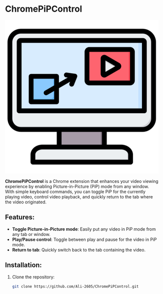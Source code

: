 # ChromePiPControl

![Logo](images/video-player-colors(512px).png)

**ChromePiPControl** is a Chrome extension that enhances your video viewing experience by enabling Picture-in-Picture (PiP) mode from any window. With simple keyboard commands, you can toggle PiP for the currently playing video, control video playback, and quickly return to the tab where the video originated.

## Features:
- **Toggle Picture-in-Picture mode**: Easily put any video in PiP mode from any tab or window.
- **Play/Pause control**: Toggle between play and pause for the video in PiP mode.
- **Return to tab**: Quickly switch back to the tab containing the video.

## Installation:
1. Clone the repository:
   ```bash
   git clone https://github.com/Ali-2605/ChromePiPControl.git
